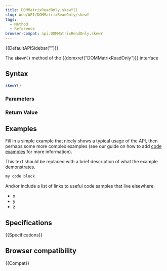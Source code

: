 ```yaml
---
title: DOMMatrixReadOnly.skewY()
slug: Web/API/DOMMatrixReadOnly/skewY
tags:
  - Method
  - Reference
browser-compat: api.DOMMatrixReadOnly.skewY
---
```

{{DefaultAPISidebar("")}}

The **`skewY()`** method of the {{domxref("DOMMatrixReadOnly")}} interface 

## Syntax

```js
skewY()
```

### Parameters



### Return Value



## Examples

Fill in a simple example that nicely shows a typical usage of the API, then perhaps some more complex examples (see our guide on how to add [code examples](/en-US/docs/MDN/Contribute/Structures/Code_examples) for more information).

This text should be replaced with a brief description of what the example demonstrates.

```js
my code block
```

And/or include a list of links to useful code samples that live elsewhere:

*   x
*   y
*   z

## Specifications

{{Specifications}}

## Browser compatibility

{{Compat}}

